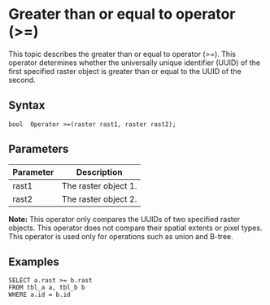 # Greater than or equal to operator \(\>=\)

This topic describes the greater than or equal to operator \(\>=\). This operator determines whether the universally unique identifier \(UUID\) of the first specified raster object is greater than or equal to the UUID of the second.

## Syntax

```
bool  Operator >=(raster rast1, raster rast2);
```

## Parameters

|Parameter|Description|
|---------|-----------|
|rast1|The raster object 1.|
|rast2|The raster object 2.|

**Note:** This operator only compares the UUIDs of two specified raster objects. This operator does not compare their spatial extents or pixel types. This operator is used only for operations such as union and B-tree.

## Examples

```
SELECT a.rast >= b.rast 
FROM tbl_a a, tbl_b b
WHERE a.id = b.id
```

